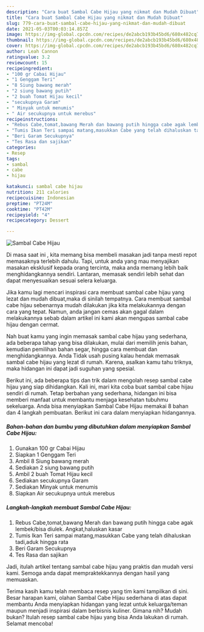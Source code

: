 ```yaml
---
description: "Cara buat Sambal Cabe Hijau yang nikmat dan Mudah Dibuat"
title: "Cara buat Sambal Cabe Hijau yang nikmat dan Mudah Dibuat"
slug: 779-cara-buat-sambal-cabe-hijau-yang-nikmat-dan-mudah-dibuat
date: 2021-05-03T00:03:14.857Z
image: https://img-global.cpcdn.com/recipes/de2abcb193b45bd6/680x482cq70/sambal-cabe-hijau-foto-resep-utama.jpg
thumbnail: https://img-global.cpcdn.com/recipes/de2abcb193b45bd6/680x482cq70/sambal-cabe-hijau-foto-resep-utama.jpg
cover: https://img-global.cpcdn.com/recipes/de2abcb193b45bd6/680x482cq70/sambal-cabe-hijau-foto-resep-utama.jpg
author: Leah Cannon
ratingvalue: 3.2
reviewcount: 15
recipeingredient:
- "100 gr Cabai Hijau"
- "1 Genggam Teri"
- "8 Siung bawang merah"
- "2 siung bawang putih"
- "2 buah Tomat Hijau kecil"
- "secukupnya Garam"
- " Minyak untuk menumis"
- " Air secukupnya untuk merebus"
recipeinstructions:
- "Rebus Cabe,tomat,bawang Merah dan bawang putih hingga cabe agak lembek/bisa diulek. Angkat,haluskan kasar"
- "Tumis Ikan Teri sampai matang,masukkan Cabe yang telah dihaluskan tadi,aduk hingga rata"
- "Beri Garam Secukupnya"
- "Tes Rasa dan sajikan"
categories:
- Resep
tags:
- sambal
- cabe
- hijau

katakunci: sambal cabe hijau 
nutrition: 211 calories
recipecuisine: Indonesian
preptime: "PT24M"
cooktime: "PT42M"
recipeyield: "4"
recipecategory: Dessert

---
```



![Sambal Cabe Hijau](https://img-global.cpcdn.com/recipes/de2abcb193b45bd6/680x482cq70/sambal-cabe-hijau-foto-resep-utama.jpg)

Di masa  saat ini , kita memang bisa membeli masakan jadi tanpa mesti repot memasaknya terlebih dahulu. Tapi, untuk anda yang mau menyajikan masakan eksklusif kepada orang tercinta, maka anda memang lebih baik menghidangkannya sendiri. Lantaran, memasak sendiri lebih sehat dan dapat menyesuaikan sesuai selera keluarga.

Jika kamu lagi mencari inspirasi cara membuat sambal cabe hijau yang lezat dan mudah dibuat,maka di sinilah tempatnya. Cara membuat sambal cabe hijau  sebenarnya mudah dilakukan jika kita melakukannya dengan cara yang tepat. Namun, anda jangan cemas akan gagal dalam melakukannya 
sebab dalam artikel ini kami akan mengupas sambal cabe hijau dengan cermat.  



Nah buat kamu yang ingin memasak sambal cabe hijau yang sederhana, ada beberapa tahap yang bisa dilakukan, mulai dari memilih jenis bahan, kemudian pemilihan bahan segar, hingga cara membuat dan menghidangkannya. Anda Tidak usah pusing kalau hendak memasak sambal cabe hijau yang lezat di rumah. Karena, asalkan kamu  tahu triknya, maka hidangan ini dapat jadi suguhan yang spesial.

Berikut ini, ada beberapa tips dan trik dalam mengolah resep sambal cabe hijau yang siap dihidangkan. Kali ini, mari kita coba buat sambal cabe hijau sendiri di rumah. Tetap berbahan yang sederhana, hidangan ini bisa memberi manfaat untuk membantu menjaga kesehatan tubuhmu sekeluarga. Anda bisa menyiapkan Sambal Cabe Hijau memakai 8 bahan dan 4 langkah pembuatan. Berikut ini cara dalam menyiapkan hidangannya.

<!--inarticleads1-->

##### Bahan-bahan dan bumbu yang dibutuhkan dalam menyiapkan Sambal Cabe Hijau:

1. Gunakan 100 gr Cabai Hijau
1. Siapkan 1 Genggam Teri
1. Ambil 8 Siung bawang merah
1. Sediakan 2 siung bawang putih
1. Ambil 2 buah Tomat Hijau kecil
1. Sediakan secukupnya Garam
1. Sediakan  Minyak untuk menumis
1. Siapkan  Air secukupnya untuk merebus




<!--inarticleads2-->

##### Langkah-langkah membuat Sambal Cabe Hijau:

1. Rebus Cabe,tomat,bawang Merah dan bawang putih hingga cabe agak lembek/bisa diulek. Angkat,haluskan kasar
1. Tumis Ikan Teri sampai matang,masukkan Cabe yang telah dihaluskan tadi,aduk hingga rata
1. Beri Garam Secukupnya
1. Tes Rasa dan sajikan




Jadi, itulah artikel tentang  sambal cabe hijau  yang praktis dan mudah versi kami. Semoga anda dapat mempraktekkannya dengan hasil yang memuaskan. 

Terima kasih kamu telah membaca resep yang tim kami tampilkan di sini. Besar harapan kami, olahan  Sambal Cabe Hijau sederhana di atas dapat membantu Anda menyiapkan hidangan yang lezat untuk keluarga/teman maupun menjadi inspirasi dalam berbisnis kuliner. Gimana nih? Mudah bukan? Itulah resep sambal cabe hijau yang bisa Anda lakukan di rumah. Selamat mencoba!

